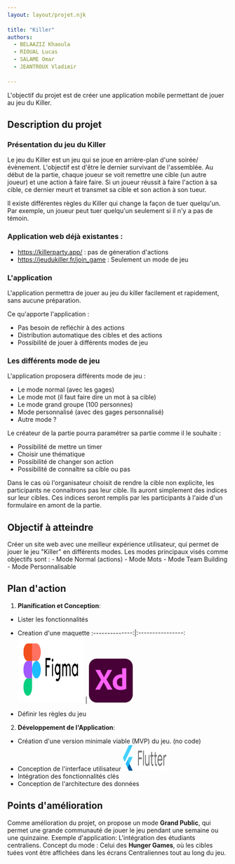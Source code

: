 ```yaml
---
layout: layout/projet.njk

title: "Killer"
authors:
  - BELAAZIZ Khaoula
  - RIOUAL Lucas
  - SALAME Omar
  - JEANTROUX Vladimir

---
```


L'objectif du projet est de créer une application mobile permettant de jouer au jeu du Killer.

## Description du projet

### Présentation du jeu du Killer

Le jeu du Killer est un jeu qui se joue en arrière-plan d'une soirée/évènement. L'objectif est d'être le dernier survivant de l'assemblée.  Au début de la partie, chaque joueur se voit remettre une cible (un autre joueur) et une action à faire faire. Si un joueur réussit à faire l'action à sa cible, ce dernier meurt et transmet sa cible et son action à son tueur.

Il existe différentes règles du Killer qui change la façon de tuer quelqu'un. Par exemple, un joueur peut tuer quelqu'un seulement si il n'y a pas de témoin.

### Application web déjà existantes :

- https://killerparty.app/ : pas de géneration d'actions
- https://jeudukiller.fr/join_game : Seulement un mode de jeu

### L'application 

L'application permettra de jouer au jeu du killer facilement et rapidement, sans aucune préparation. 

Ce qu'apporte l'application :

* Pas besoin de refléchir à des actions
* Distribution automatique des cibles et des actions
* Possibilité de jouer à différents modes de jeu

### Les différents mode de jeu

L'application proposera différents mode de jeu :

* Le mode normal (avec les gages)
* Le mode mot (il faut faire dire un mot à sa cible)
* Le mode grand groupe (100 personnes)
* Mode personnalisé (avec des gages personnalisé)
* Autre mode ?

Le créateur de la partie pourra paramétrer sa partie comme il le souhaite : 

* Possibilité de mettre un timer
* Choisir une thématique
* Possibilité de changer son action 
* Possibilité de connaître sa cible ou pas

Dans le cas où l'organisateur choisit de rendre la cible non explicite, les participants ne connaitrons pas leur cible. Ils auront simplement des indices sur leur cibles. Ces indices seront remplis par les participants à l'aide d'un formulaire en amont de la partie.



## Objectif à atteindre
Créer un site web avec une meilleur expérience utilisateur, qui permet de jouer le jeu "Killer" en différents modes. Les modes principaux visés comme objectifs sont :
    - Mode Normal (actions)
    - Mode Mots
    - Mode Team Building
    - Mode Personnalisable

## Plan d'action


1. **Planification et Conception**:
- Lister les fonctionnalités
- Creation d'une maquette 
:--------------:|:----------------:
<img src="figma.png" width="150" height="150"> | <img src="xd.png" width="100" height="100">

- Définir les règles du jeu
2. **Développement de l'Application**:
- Création d'une version minimale viable (MVP) du jeu. (no code)
- Conception de l'interface utilisateur <img src="flutter.png" width="100" height="60">
- Intégration des fonctionnalités clés
- Conception de l'architecture des données


## Points d'amélioration

Comme amélioration du projet, on propose un mode **Grand Public**, qui permet une grande communauté de jouer le jeu pendant une semaine ou une quinzaine.
Exemple d'application: L'intégration des étudiants centraliens.
Concept du mode : Celui des **Hunger Games**, où les cibles tuées vont être affichées dans les écrans Centraliennes tout au long du jeu.


